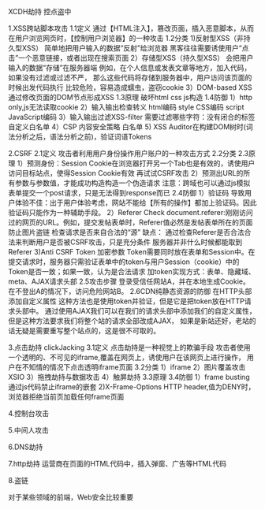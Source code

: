 XCDH劫持 控点盗中

1.XSS跨站脚本攻击
1.1定义
通过【HTML注入】，篡改页面，插入恶意脚本，从而在用户浏览网页时，【控制用户浏览器】的一种攻击
1.2分类
1)反射型XSS（非持久型XSS）
  简单地把用户输入的数据“反射”给浏览器
  黑客往往需要诱使用户“点击”一个恶意链接，或者出现在搜索页面
2）存储型XSS（持久型XSS）
   会把用户输入的数据“存储”在服务器端
   例如，在个人信息或发表文章等地方，加入代码，如果没有过滤或过滤不严，
        那么这些代码将存储到服务器中，用户访问该页面的时候出发代码执行
   比较危险，容易造成蠕虫，盗窃cookie
3）DOM-based XSS
   通过修改页面的DOM节点形成XSS
1.3原理
   破坏html css js构造
1.4防御
    1）http only,js无法读取cookie
    2）输入输出检查转义
       html编码
       style CSS编码
       script JavaScript编码
    3）输入输出过滤XSS-filter  需要过滤哪些字符：没有闭合的标签
       自定义白名单
    4）CSP 内容安全策略 白名单
    5) XSS Auditor在构建DOM树时(词法分析之后，语法分析之前)，验证词语Tokens


2.CSRF
2.1定义
攻击者利用用户身份操作用户账户的一种攻击方式
2.2分类
2.3原理
    1）预测身份：Session Cookie在浏览器打开另一个Tab也是有效的，诱使用户访问目标站点，使得Session Cookie有效
    再试试CSRF攻击
    2）预测出URL的所有参数与参数值，才能成功构造构造一个伪造请求
      注意：跨域也可以通过js模拟表单提交一个post请求，只是无法得到response而已
2.4防御
1）验证码
   导致用户体验不佳：出于用户体验考虑，网站不能给【所有的操作】都加上验证码。因此验证码只能作为一种辅助手段。
2）Referer Check
   document.referer:刚刚访问过的网页的URL。例如，提交发帖表单时，Referer值必然是发帖表单所在的页面
   防止图片盗链
   检查请求是否来自合法的“源”
   缺点：
   通过检查Referer是否合法合法来判断用户是否被CSRF攻击，只是充分条件
   服务器并非什么时候都能取到Referer
3)Anti CSRF Token
  加密参数
  Token需要同时放在表单和Session中。在提交请求时，服务器只需验证表单中的token与用户Session（cookie）中的Token是否一致；如果一致，认为是合法请求
  加token实现方式：表单、隐藏域、meta、AJAX请求头部
2.5攻击步骤
    登录受信任网站A，并在本地生成Cookie。
    在不登出A的情况下，访问危险网站B。
2.6CDN纯静态资源的防御
   在HTTP头部添加自定义属性
   这种方法也是使用token并验证，但是它是把token放在HTTP请求头部中。
    通过使用AJAX我们可以在我们的请求头部中添加我们的自定义属性，但是这种方法要求我们将整个站的请求全部改成AJAX，
    如果是新站还好，老站的话无疑是需要重写整个站点的，这是很不可取的。


3.点击劫持 clickJacking
3.1定义
点击劫持是一种视觉上的欺骗手段
攻击者使用一个透明的、不可见的iframe,覆盖在网页上，诱使用户在该网页上进行操作，
用户在不知情的情况下点击透明iframe页面
3.2分类
    1）iframe
    2）图片覆盖攻击 XSIO
    3）拖拽劫持与数据攻击
    4）触屏劫持
3.3原理
3.4防御
    1）frame busting
       通过js代码禁止iframe的嵌套
    2)X-Frame-Options
      HTTP header,值为DENY时，浏览器拒绝当前页加载任何frame页面

4.控制台攻击

5.中间人攻击

6.DNS劫持

7.http劫持
运营商在页面的HTML代码中，插入弹窗、广告等HTML代码

8.盗链




对于某些领域的前端，Web安全比较重要
